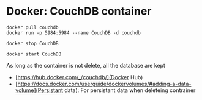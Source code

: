 # Docker: CouchDB container
    docker pull couchdb
    docker run -p 5984:5984 --name CouchDB -d couchdb

    docker stop CouchDB

    docker start CouchDB

As long as the container is not delete, all the database are kept

*   [https://hub.docker.com/_/couchdb/](Docker Hub)
*   [https://docs.docker.com/userguide/dockervolumes/#adding-a-data-volume](Persistant data): For persistant data when deleteing contrainer
